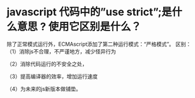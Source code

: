 # javascript 代码中的”use strict”;是什么意思 ? 使用它区别是什么？

除了正常模式运行外，ECMAscript添加了第二种运行模式：“严格模式”。
区别：
（1）消除js不合理，不严谨地方，减少怪异行为

（2）消除代码运行的不安全之处，

（3）提高编译器的效率，增加运行速度

（4）为未来的js新版本做铺垫。